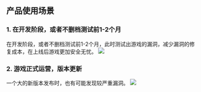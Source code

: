## 产品使用场景
### 1. 在开发阶段，或者不删档测试前1-2个月
在开发阶段，或者不删档测试前1-2个月，此时测试出游戏的漏洞，减少漏洞的修复成本，在上线后游戏更加安全无忧。
![](https://mc.qcloudimg.com/static/img/8a101900cbf0d335e25dc8975755fb41/image.png)

### 2. 游戏正式运营，版本更新
一个大的新版本发布时，也有可能发现较严重漏洞。
![](https://mc.qcloudimg.com/static/img/37baa938566c13de392bb417dfd4543d/image.png)